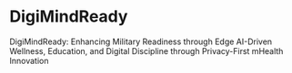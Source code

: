 # DigiMindReady
DigiMindReady: Enhancing Military Readiness through Edge AI-Driven Wellness, Education, and Digital Discipline through Privacy-First mHealth Innovation
